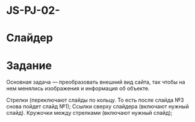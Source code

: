 # JS-PJ-02-
# Слайдер
# Задание
Основная задача — преобразовать внешний вид сайта, так чтобы на нем менялись изображения и информация об объекте.

 Стрелки (переключают слайды по кольцу. То есть после слайда №3 снова пойдет слайд №1);
 Ссылки сверху слайдера (включают нужный слайд).
 Кружочки между стрелками (включают нужный слайд);

